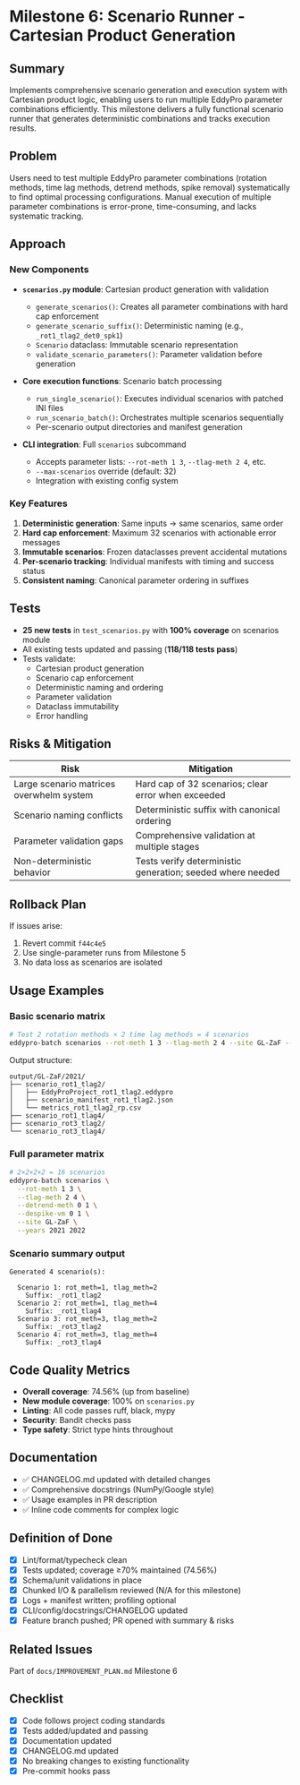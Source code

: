 # Milestone 6: Scenario Runner - Cartesian Product Generation

## Summary

Implements comprehensive scenario generation and execution system with Cartesian product logic, enabling users to run multiple EddyPro parameter combinations efficiently. This milestone delivers a fully functional scenario runner that generates deterministic combinations and tracks execution results.

## Problem

Users need to test multiple EddyPro parameter combinations (rotation methods, time lag methods, detrend methods, spike removal) systematically to find optimal processing configurations. Manual execution of multiple parameter combinations is error-prone, time-consuming, and lacks systematic tracking.

## Approach

### New Components

- **`scenarios.py` module**: Cartesian product generation with validation
  - `generate_scenarios()`: Creates all parameter combinations with hard cap enforcement
  - `generate_scenario_suffix()`: Deterministic naming (e.g., `_rot1_tlag2_det0_spk1`)
  - `Scenario` dataclass: Immutable scenario representation
  - `validate_scenario_parameters()`: Parameter validation before generation

- **Core execution functions**: Scenario batch processing
  - `run_single_scenario()`: Executes individual scenarios with patched INI files
  - `run_scenario_batch()`: Orchestrates multiple scenarios sequentially
  - Per-scenario output directories and manifest generation

- **CLI integration**: Full `scenarios` subcommand
  - Accepts parameter lists: `--rot-meth 1 3`, `--tlag-meth 2 4`, etc.
  - `--max-scenarios` override (default: 32)
  - Integration with existing config system

### Key Features

1. **Deterministic generation**: Same inputs → same scenarios, same order
2. **Hard cap enforcement**: Maximum 32 scenarios with actionable error messages
3. **Immutable scenarios**: Frozen dataclasses prevent accidental mutations
4. **Per-scenario tracking**: Individual manifests with timing and success status
5. **Consistent naming**: Canonical parameter ordering in suffixes

## Tests

- **25 new tests** in `test_scenarios.py` with **100% coverage** on scenarios module
- All existing tests updated and passing (**118/118 tests pass**)
- Tests validate:
  - Cartesian product generation
  - Scenario cap enforcement
  - Deterministic naming and ordering
  - Parameter validation
  - Dataclass immutability
  - Error handling

## Risks & Mitigation

| Risk | Mitigation |
|------|-----------|
| Large scenario matrices overwhelm system | Hard cap of 32 scenarios; clear error when exceeded |
| Scenario naming conflicts | Deterministic suffix with canonical ordering |
| Parameter validation gaps | Comprehensive validation at multiple stages |
| Non-deterministic behavior | Tests verify deterministic generation; seeded where needed |

## Rollback Plan

If issues arise:

1. Revert commit `f44c4e5`
2. Use single-parameter runs from Milestone 5
3. No data loss as scenarios are isolated

## Usage Examples

### Basic scenario matrix

```bash
# Test 2 rotation methods × 2 time lag methods = 4 scenarios
eddypro-batch scenarios --rot-meth 1 3 --tlag-meth 2 4 --site GL-ZaF --years 2021
```

Output structure:

```text
output/GL-ZaF/2021/
├── scenario_rot1_tlag2/
│   ├── EddyProProject_rot1_tlag2.eddypro
│   ├── scenario_manifest_rot1_tlag2.json
│   └── metrics_rot1_tlag2_rp.csv
├── scenario_rot1_tlag4/
├── scenario_rot3_tlag2/
└── scenario_rot3_tlag4/
```

### Full parameter matrix

```bash
# 2×2×2×2 = 16 scenarios
eddypro-batch scenarios \
  --rot-meth 1 3 \
  --tlag-meth 2 4 \
  --detrend-meth 0 1 \
  --despike-vm 0 1 \
  --site GL-ZaF \
  --years 2021 2022
```

### Scenario summary output

```text
Generated 4 scenario(s):

  Scenario 1: rot_meth=1, tlag_meth=2
    Suffix: _rot1_tlag2
  Scenario 2: rot_meth=1, tlag_meth=4
    Suffix: _rot1_tlag4
  Scenario 3: rot_meth=3, tlag_meth=2
    Suffix: _rot3_tlag2
  Scenario 4: rot_meth=3, tlag_meth=4
    Suffix: _rot3_tlag4
```

## Code Quality Metrics

- **Overall coverage**: 74.56% (up from baseline)
- **New module coverage**: 100% on `scenarios.py`
- **Linting**: All code passes ruff, black, mypy
- **Security**: Bandit checks pass
- **Type safety**: Strict type hints throughout

## Documentation

- ✅ CHANGELOG.md updated with detailed changes
- ✅ Comprehensive docstrings (NumPy/Google style)
- ✅ Usage examples in PR description
- ✅ Inline code comments for complex logic

## Definition of Done

- [x] Lint/format/typecheck clean
- [x] Tests updated; coverage ≥70% maintained (74.56%)
- [x] Schema/unit validations in place
- [x] Chunked I/O & parallelism reviewed (N/A for this milestone)
- [x] Logs + manifest written; profiling optional
- [x] CLI/config/docstrings/CHANGELOG updated
- [x] Feature branch pushed; PR opened with summary & risks

## Related Issues

Part of `docs/IMPROVEMENT_PLAN.md` Milestone 6

## Checklist

- [x] Code follows project coding standards
- [x] Tests added/updated and passing
- [x] Documentation updated
- [x] CHANGELOG.md updated
- [x] No breaking changes to existing functionality
- [x] Pre-commit hooks pass
